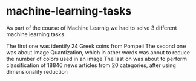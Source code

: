 # machine-learning-tasks

As part of the course of Machine Learnig we had to solve 3 different machine learning tasks. 

The first one was identify 24 Greek coins from Pompeii
The second one was about Image Quantization, which in other words was about to reduce the number of colors used in an image
The last on was about to perform classification of 18846 news articles from 20 categories, after using dimensionality reduction
